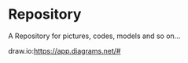 # Repository
A Repository for pictures, codes, models and so on...


draw.io:https://app.diagrams.net/#
